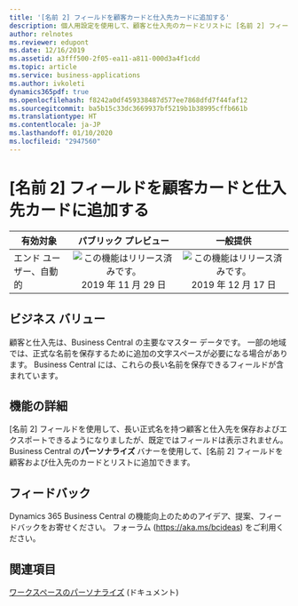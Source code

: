 ```yaml
---
title: '[名前 2] フィールドを顧客カードと仕入先カードに追加する'
description: 個人用設定を使用して、顧客と仕入先のカードとリストに [名前 2] フィールドを追加できます。
author: relnotes
ms.reviewer: edupont
ms.date: 12/16/2019
ms.assetid: a3fff500-2f05-ea11-a811-000d3a4f1cdd
ms.topic: article
ms.service: business-applications
ms.author: ivkoleti
dynamics365pdf: true
ms.openlocfilehash: f8242a0df459338487d577ee7868dfd7f44faf12
ms.sourcegitcommit: ba5b15c33dc3669937bf5219b1b38995cffb661b
ms.translationtype: HT
ms.contentlocale: ja-JP
ms.lasthandoff: 01/10/2020
ms.locfileid: "2947560"
---
```

# <a name="add-the-name-2-field-to-customer-and-vendor-cards"></a>[名前 2] フィールドを顧客カードと仕入先カードに追加する


| 有効対象    |  パブリック プレビュー | 一般提供 | 
| ---------- | :----------: |:----------: |
|エンド ユーザー、自動的|![この機能はリリース済みです。](/dynamics365-release-plan/media/green-checkmark.png "この機能はリリース済みです。") 2019 年 11 月 29 日| ![この機能はリリース済みです。](/dynamics365-release-plan/media/green-checkmark.png "この機能はリリース済みです。") 2019 年 12 月 17 日|


## <a name="business-value"></a>ビジネス バリュー
<!-- bv start -->
顧客と仕入先は、Business Central の主要なマスター データです。 一部の地域では、正式な名前を保存するために追加の文字スペースが必要になる場合があります。 Business Central には、これらの長い名前を保存できるフィールドが含まれています。
<!-- bv end -->



## <a name="feature-details"></a>機能の詳細
<!--feature detail start -->
[名前 2] フィールドを使用して、長い正式名を持つ顧客と仕入先を保存およびエクスポートできるようになりましたが、既定ではフィールドは表示されません。 Business Central の**パーソナライズ** バナーを使用して、[名前 2] フィールドを顧客および仕入先のカードとリストに追加できます。
<!--feature detail end -->






## <a name="tell-us-what-you-think"></a>フィードバック
Dynamics 365 Business Central の機能向上のためのアイデア、提案、フィードバックをお寄せください。 フォーラム (https://aka.ms/bcideas) をご利用ください。




## <a name="see-also"></a>関連項目

[ワークスペースのパーソナライズ](https://docs.microsoft.com/dynamics365/business-central/ui-personalization-user) (ドキュメント)

